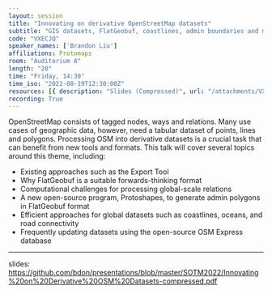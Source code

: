 ```yaml
---
layout: session
title: "Innovating on derivative OpenStreetMap datasets"
subtitle: "GIS datasets, FlatGeobuf, coastlines, admin boundaries and more"
code: "VXECJQ"
speaker_names: ['Brandon Liu']
affiliations: Protomaps
room: "Auditorium A"
length: "20"
time: "Friday, 14:30"
time_iso: "2022-08-19T12:30:00Z"
resources: [{ description: "Slides (Compressed)", url: "/attachments/VXECJQ_BrandonLiu_SOTM2022-min_NrmJUmw.pdf" }]
recording: True
---
```


OpenStreetMap consists of tagged nodes, ways and relations. Many use cases of geographic data, however, need a tabular dataset of points, lines and polygons. Processing OSM into derivative datasets is a crucial task that can benefit from new tools and formats. This talk will cover several topics around this theme, including:

* Existing approaches such as the Export Tool
* Why FlatGeobuf is a suitable forwards-thinking format
* Computational challenges for processing global-scale relations
* A new open-source program, Protoshapes, to generate admin polygons in FlatGeobuf format
* Efficient approaches for global datasets such as coastlines, oceans, and road connectivity
* Frequently updating datasets using the open-source OSM Express database

<hr>

slides: https://github.com/bdon/presentations/blob/master/SOTM2022/Innovating%20on%20Derivative%20OSM%20Datasets-compressed.pdf

